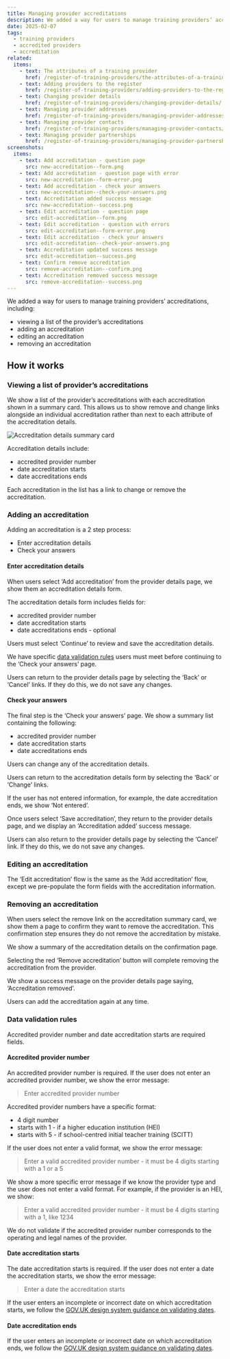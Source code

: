 ```yaml
---
title: Managing provider accreditations
description: We added a way for users to manage training providers’ accreditations
date: 2025-02-07
tags:
  - training providers
  - accredited providers
  - accreditation
related:
  items:
    - text: The attributes of a training provider
      href: /register-of-training-providers/the-attributes-of-a-training-provider/
    - text: Adding providers to the register
      href: /register-of-training-providers/adding-providers-to-the-register/
    - text: Changing provider details
      href: /register-of-training-providers/changing-provider-details/
    - text: Managing provider addresses
      href: /register-of-training-providers/managing-provider-addresses/
    - text: Managing provider contacts
      href: /register-of-training-providers/managing-provider-contacts/
    - text: Managing provider partnerships
      href: /register-of-training-providers/managing-provider-partnerships/
screenshots:
  items:
    - text: Add accreditation - question page
      src: new-accreditation--form.png
    - text: Add accreditation - question page with error
      src: new-accreditation--form-error.png
    - text: Add accreditation - check your answers
      src: new-accreditation--check-your-answers.png
    - text: Accreditation added success message
      src: new-accreditation--success.png
    - text: Edit accreditation - question page
      src: edit-accreditation--form.png
    - text: Edit accreditation - question with errors
      src: edit-accreditation--form-error.png
    - text: Edit accreditation - check your answers
      src: edit-accreditation--check-your-answers.png
    - text: Accreditation updated success message
      src: edit-accreditation--success.png
    - text: Confirm remove accreditation
      src: remove-accreditation--confirm.png
    - text: Accreditation removed success message
      src: remove-accreditation--success.png
---
```


We added a way for users to manage training providers’ accreditations, including:

- viewing a list of the provider’s accreditations
- adding an accreditation
- editing an accreditation
- removing an accreditation

## How it works

### Viewing a list of provider’s accreditations

We show a list of the provider’s accreditations with each accreditation shown in a summary card. This allows us to show remove and change links alongside an individual accreditation rather than next to each attribute of the accreditation details.

![Accreditation details summary card](accreditation-details--summary-card.png "Accreditation details summary card")

Accreditation details include:

- accredited provider number
- date accreditation starts
- date accreditations ends

Each accreditation in the list has a link to change or remove the accreditation.

### Adding an accreditation

Adding an accreditation is a 2 step process:

- Enter accreditation details
- Check your answers

#### Enter accreditation details

When users select ‘Add accreditation’ from the provider details page, we show them an accreditation details form.

The accreditation details form includes fields for:

- accredited provider number
- date accreditation starts
- date accreditations ends - optional

Users must select ‘Continue’ to review and save the accreditation details.

We have specific [data validation rules](#data-validation-rules) users must meet before continuing to the ‘Check your answers’ page.

Users can return to the provider details page by selecting the ‘Back’ or ‘Cancel’ links. If they do this, we do not save any changes.

#### Check your answers

The final step is the ‘Check your answers’ page. We show a summary list containing the following:

- accredited provider number
- date accreditation starts
- date accreditations ends

Users can change any of the accreditation details.

Users can return to the accreditation details form by selecting the ‘Back’ or ‘Change’ links.

If the user has not entered information, for example, the date accreditation ends, we show ‘Not entered’.

Once users select ‘Save accreditation’, they return to the provider details page, and we display an ‘Accreditation added’ success message.

Users can also return to the provider details page by selecting the ‘Cancel’ link. If they do this, we do not save any changes.

### Editing an accreditation

The ‘Edit accreditation’ flow is the same as the ‘Add accreditation’ flow, except we pre-populate the form fields with the accreditation information.

### Removing an accreditation

When users select the remove link on the accreditation summary card, we show them a page to confirm they want to remove the accreditation. This confirmation step ensures they do not remove the accreditation by mistake.

We show a summary of the accreditation details on the confirmation page.

Selecting the red ‘Remove accreditation’ button will complete removing the accreditation from the provider.

We show a success message on the provider details page saying, ‘Accreditation removed’.

Users can add the accreditation again at any time.

### Data validation rules

Accredited provider number and date accreditation starts are required fields.

#### Accredited provider number

An accredited provider number is required. If the user does not enter an accredited provider number, we show the error message:

> Enter accredited provider number

Accredited provider numbers have a specific format:

- 4 digit number
- starts with 1 - if a higher education institution (HEI)
- starts with 5 - if school-centred initial teacher training (SCITT)

If the user does not enter a valid format, we show the error message:

> Enter a valid accredited provider number - it must be 4 digits starting with a 1 or a 5

We show a more specific error message if we know the provider type and the user does not enter a valid format. For example, if the provider is an HEI, we show:

> Enter a valid accredited provider number - it must be 4 digits starting with a 1, like 1234

We do not validate if the accredited provider number corresponds to the operating and legal names of the provider.

#### Date accreditation starts

The date accreditation starts is required. If the user does not enter a date the accreditation starts, we show the error message:

> Enter a date the accreditation starts

If the user enters an incomplete or incorrect date on which accreditation starts, we follow the [GOV.UK design system guidance on validating dates](https://design-system.service.gov.uk/components/date-input/#error-messages).

#### Date accreditation ends

If the user enters an incomplete or incorrect date on which accreditation ends, we follow the [GOV.UK design system guidance on validating dates](https://design-system.service.gov.uk/components/date-input/#error-messages).
